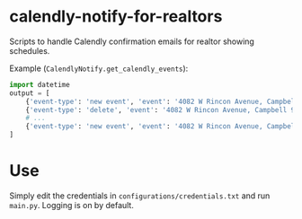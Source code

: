 # calendly-notify-for-realtors

Scripts to handle Calendly confirmation emails for realtor showing schedules.

Example (`CalendlyNotify.get_calendly_events`):
```python
import datetime
output = [
    {'event-type': 'new event', 'event': '4082 W Rincon Avenue, Campbell 95008', 'datetime': datetime.datetime(2020, 8, 20, 11, 0)},
    {'event-type': 'delete', 'event': '4082 W Rincon Avenue, Campbell 95008', 'datetime': datetime.datetime(2020, 8, 20, 11, 30)},
    # ...        
    {'event-type': 'new event', 'event': '4082 W Rincon Avenue, Campbell 95008', 'datetime': datetime.datetime(2020, 8, 20, 3, 0)},
]
```

# Use
Simply edit the credentials in `configurations/credentials.txt` and run `main.py`. Logging is on by default.